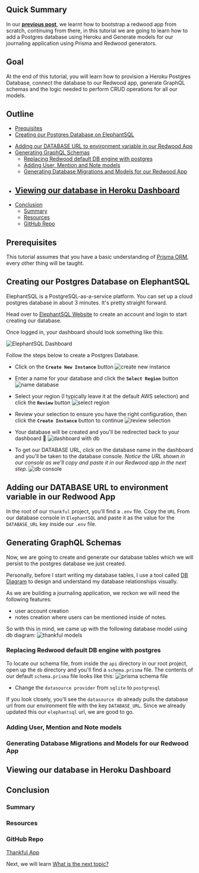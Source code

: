 ## Quick Summary

In our __[previous post](../003-Bootstrapping%20a%20RedwoodJS%20Application/bootstrapping-a-redwoodjs-application.md)__, we learnt how to bootstrap a redwood app from scratch, continuing from there, in this tutorial we are going to learn how to add a Postgres database using Heroku and Generate models for our journaling application using Prisma and Redwood generators.

## Goal

At the end of this tutorial, you will learn how to provision a Heroku Postgres Database, connect the database to our Redwood app, generate GraphQL schemas and the logic needed to perform CRUD operations for all our models.

## Outline
- [Prequisites](#prerequisites)
- [Creating our Postgres Database on ElephantSQL](#creating-our-postgres-database-on-elephantsql)
<!-- - [Creating a nodeJS app on Heroku](#creating-a-nodejs-app-on-heroku) -->
<!-- - [Adding a Postgres Heroku Database to our Heroku App](#adding-a-postgres-heroku-database-to-our-heroku-app) -->
<!-- - [Adding Postgres Database to our Redwood App](#adding-postgres-database-to-our-redwood-app) -->
<!-- - [Getting our DATABASE URL from our Heroku App](#getting-our-database-url-from-our-heroku-app) -->
- [Adding our DATABASE URL to environment variable in our Redwood App](#adding-our-database-url-to-environment-variable-in-our-redwood-app)
- [Generating GraphQL Schemas](#generating-graphql-schemas)
  - [Replacing Redwood default DB engine with postgres](#replacing-redwood-default-db-engine-with-postgres)
  - [Adding User, Mention and Note models](#adding-user-mention-and-note-models)
  - [Generating Database Migrations and Models for our Redwood App](#generating-database-migrations-and-models-for-our-redwood-app)
- [Viewing our database in Heroku Dashboard](#viewing-our-database-in-heroku-dashboard)
  - 
- [Conclusion](#conclusion)
  - [Summary](#summary)
  - [Resources](#resources)
  - [GitHub Repo](#github-repo)

## Prerequisites
This tutorial assumes that you have a basic understanding of [Prisma ORM](https://www.prisma.io/), every other thing will be taught.

## Creating our Postgres Database on ElephantSQL
<!-- Heroku is a Platform-as-a-service tool for building and managing your application infrastructure in the cloud. You can host your apps on Heroku and get a live url to access them.

Heroku also has other tools like `Heroku Postgres` which is a cloud-managed postgres database service. This is where we'll create our database for this app.

If you don't already have an account on Heroku, head on to [Heroku Website](https://www.heroku.com/) and create one. Then log in to your account and you'll be taken to your dashboard, which looks something like this:

![Heroku Dashboard](images/heroku-dashboard.png) -->

ElephantSQL is a PostgreSQL-as-a-service platform. You can set up a cloud postgres database in about 3 minutes. It's pretty straight forward.

Head over to [ElephantSQL Website](https://www.elephantsql.com/) to create an account and login to start creating our database.

Once logged in, your dashboard should look something like this:

![ElephantSQL Dashboard](images/elephantsql-dashboard.png)

Follow the steps below to create a Postgres Database.

- Click on the __`Create New Instance`__ button
![create new instance](images/create-new-instance.png)

- Enter a name for your database and click the __`Select Region`__ button
![name database](images/name-database.png)

- Select your region (I typically leave it at the default AWS selection) and click the __`Review`__ button
![select region](images/select-region.png)

- Review your selection to ensure you have the right configuration, then click the __`Create Instance`__ button to continue
![review selection](images/review-selection.png)

- Your database will be created and you'll be redirected back to your dashboard 🎉
![dashboard with db](images/dashboard-with-db.png)

- To get our DATABASE URL, click on the database name in the dashboard and you'll be taken to the database console. _Notice the URL shown in our console as we'll copy and paste it in our Redwood app in the next step._
![db console](images/db-console.png)


<!-- ### Creating a nodeJS app on Heroku -->
<!-- ### Adding a Postgres Database to our Heroku App -->

<!-- ## Adding Postgres Database to our Redwood App -->
<!-- ### Getting our DATABASE URL from our Heroku App -->
## Adding our DATABASE URL to environment variable in our Redwood App
In the root of our `thankful` project, you'll find a `.env` file. Copy the `URL` From our database console in `ElephantSQL` and paste it as the value for the `DATABASE_URL` key inside our `.env` file.

## Generating GraphQL Schemas
Now, we are going to create and generate our database tables which we will persist to the postgres database we just created.

Personally, before I start writing my database tables, I use a tool called [DB Diagram](https://dbdiagram.io/) to design and understand my database relationships visually.

As we are building a journaling application, we reckon we will need the following features:
- user account creation
- notes creation where users can be mentioned inside of notes.

So with this in mind, we came up with the following database model using db diagram:
![thankful models](images/thankful-model.png)

### Replacing Redwood default DB engine with postgres
To locate our schema file, from inside the `api` directory in our root project, open up the `db` directory and you'll find a `schema.prisma` file. The contents of our default `schema.prisma` file looks like this:
![prisma schema file](images/prisma-schema-file.png)

- Change the `datasource provider` from `sqlite` to `postgresql`

If you look closely, you'll see the `datasource db` already pulls the database url from our environment file with the key `DATABASE_URL`. Since we already updated this our `elephantsql` url, we are good to go. 

### Adding User, Mention and Note models
### Generating Database Migrations and Models for our Redwood App

## Viewing our database in Heroku Dashboard
## Conclusion

### Summary
### Resources
### GitHub Repo
[Thankful App](https://github.com/evansibok/thankful)

Next, we will learn [What is the next topic?](#)
